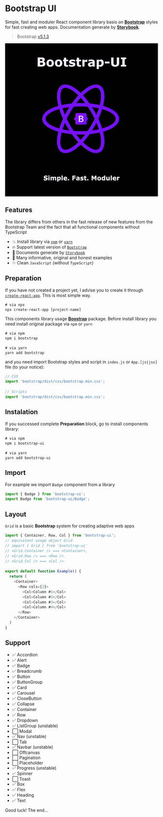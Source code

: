 # **Bootstrap UI**

Simple, fast and moduler React component library basis on [**Bootstrap**](https://getbootstrap.com/) styles for fast creating web apps. Documentation generate by [**Storybook**](storybook.js.org).

>Bootstrap [v5.1.3](https://www.npmjs.com/package/bootstrap)

![BootstrapUILogo](./assets/bootstrap-ui.png)

## **Features**
The library differs from others in the fast release of new features from the Bootstrap Team and the fact that all functional components without TypeScript
+ 💥 Install library via [`npm`](https://www.npmjs.com) or [`yarn`](https://classic.yarnpkg.com/)
+ 🔥 Support latest version of [`Bootstrap`](https://github.com/twbs/bootstrap/releases/tag/v5.1.3)
+ 🧾 Documents generate by [`Storybook`](https://www.storybook.js.org)
+ 📖 Many informative, original and honest examples
+ ✨ Clean `JavaScript` (without `TypeScript`)

## **Preparation**

If you have not created a project yet, I advise you to create it through [`create-react-app`](https://create-react-app.dev). This is most simple way.

```shell
# via npx
npx create-react-app [project-name]
```

This components library usage [**Boostrap**](https://getbootstrap.com) package. Before install library you need
install original package via `npm` or `yarn`

```shell
# via npm
npm i bootstrap

# via yarn
yarn add bootstrap
```

and you need import Bootstrap styles and script in `index.js` or `App.[js|jsx]` file (to your notice):

```js
// CSS
import 'bootstrap/dist/css/bootstrap.min.css';

// Scripts
import 'bootstrap/dist/css/bootstrap.min.css';
```

## **Instalation**
If you successed complete **Preparation** block, go to install components library:

```shell
# via npm
npm i bootstrap-ui

# via yarn
yarn add bootstrap-ui
```

## **Import**
For example we import `Badge` component from a library
```js
import { Badge } from 'bootstrap-ui';
import Badge from 'bootstrap-ui/Badge';
```

## **Layout**
`Grid` is a basic **Bootstrap** system for creating adaptive web apps
```js
import { Container, Row, Col } from 'bootstrap-ui';
// equivalent usage object Grid
// import { Grid } from 'bootstrap-ui'
// <Grid.Container /> === <Container>,
// <Grid.Row /> === <Row />
// <Grid.Col /> === <Col />

export default function Example() {
  return (
    <Container>
      <Row cols={2}>
        <Col>Column #1</Col>
        <Col>Column #2</Col>
        <Col>Column #3</Col>
        <Col>Column #4</Col>
      </Row>
    </Container>
  )
}
```

## **Support**
+ ✅ Accordion
+ ✅ Alert
+ ✅ Badge
+ ✅ Breadcrumb
+ ✅ Button
+ ✅ ButtonGroup
+ ✅ Card
+ ✅ Carousel
+ ✅ CloseButton
+ ✅ Collapse
+ ✅ Container
+ ✅ Row
+ ✅ Dropdown
+ ✅ ListGroup (unstable)
+ ⬜ Modal
+ ✅ Nav (unstable)
+ ⬜ Tab
+ ✅ Navbar (unstable)
+ ⬜ Offcanvas
+ ⬜ Pagination
+ ⬜ Placeholder
+ ✅ Progress (unstable)
+ ✅ Spinner
+ ⬜ Toast
+ ✅ Box
+ ✅ Flex
+ ✅ Heading
+ ✅ Text

Good luck! The end...